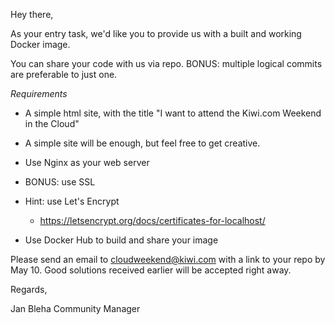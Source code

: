 Hey there,

As your entry task, we'd like you to provide us with a built and working Docker image.

You can share your code with us via repo. BONUS: multiple logical commits are preferable to just one.

*Requirements*

- A simple html site, with the title "I want to attend the Kiwi.com Weekend in the Cloud"

 - A simple site will be enough, but feel free to get creative.

- Use Nginx as your web server

 - BONUS: use SSL

  - Hint: use Let's Encrypt

    - https://letsencrypt.org/docs/certificates-for-localhost/

- Use Docker Hub to build and share your image



Please send an email to cloudweekend@kiwi.com with a link to your repo by May 10. Good solutions received earlier will be accepted right away.



Regards,

Jan Bleha
Community Manager
